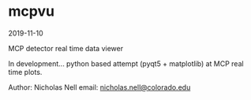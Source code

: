 # mcpvu

2019-11-10

MCP detector real time data viewer

In development... python based attempt (pyqt5 + matplotlib) at MCP
real time plots.

Author: Nicholas Nell
email: nicholas.nell@colorado.edu


